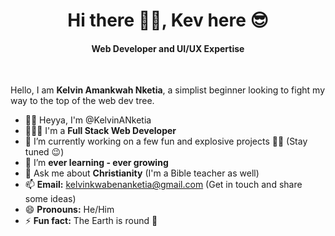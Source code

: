 <h1 align="center">Hi there 👋🏾, Kev here 😎</h1>
<h4 align="center">Web Developer and UI/UX Expertise </h4>

<br>

Hello, I am **Kelvin Amankwah Nketia**, a simplist beginner looking to fight my way to the top of the web dev tree.

- 👋🏾 Heyya, I'm @KelvinANketia  
- 👨🏾‍💻 I'm a **Full Stack Web Developer**  
- 🔭 I’m currently working on a few fun and explosive projects 🥳🤭 (Stay tuned 😉)  
- 🌱 I’m **ever learning - ever growing**  
- 💬 Ask me about **Christianity** (I'm a Bible teacher as well)  
- 📫 **Email:** [kelvinkwabenanketia@gmail.com](mailto:kelvinkwabenanketia@gmail.com) (Get in touch and share some ideas)  
- 😄 **Pronouns:** He/Him  
- ⚡ **Fun fact:** The Earth is round 🙂  

